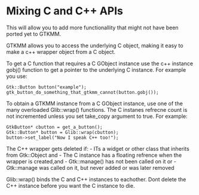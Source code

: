 # Mixing C and C++ APIs 
This will allow you to add more functionallity that might not have been ported yet to GTKMM.

GTKMM allows you to access the underlying C object, making it easy to make a c++ wrapper object from a C object.

To get a C function that requires a C GObject instance use the c++ instance gobj() function to get a pointer to the underlying C instance.
For example you use:

    Gtk::Button button("example");
    gtk_button_do_something_that_gtkmm_cannot(button.gobj());

To obtain a GTKMM instance from a C GObject instance, use one of the many overloaded Glib::wrap() functions. The C instanes refrecne count is not incremented unless you set take_copy argument to true. For example:

    GtkButton* cbutton = get_a_button();
    Gtk::Button* button = Glib::wrap(cbutton);
    button->set_label("Now I speak C++ too!");

The C++ wrapper gets deleted if:
    - ITs a widget or other class that inherits from Gtk::Object and
    - The C instance has a floating refrence when the wrapper is created,and
    - Gtk::manage() has not been called on it or
    - Gtk::manage was called on it, but never added or was later removed

Glib::wrap() binds the C and C++ instances to eachother. Dont delete the C++ instance before you want the C instance to die.